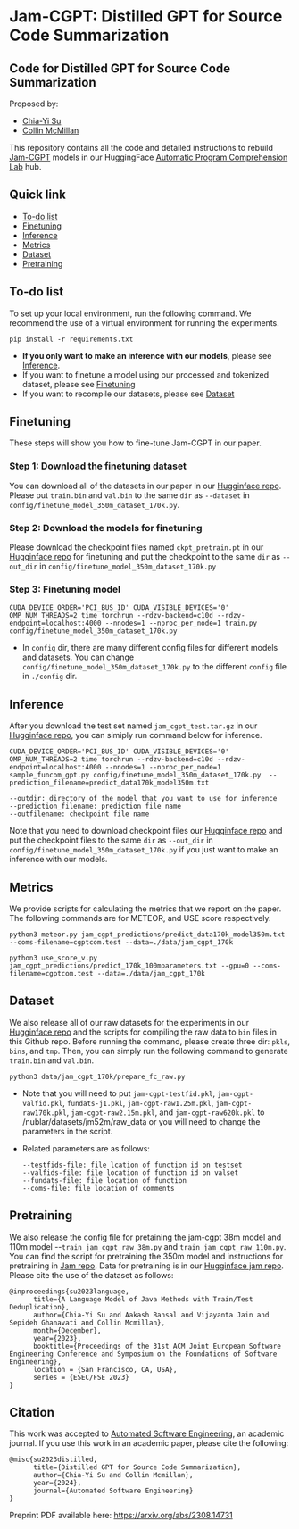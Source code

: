 # Jam-CGPT: Distilled GPT for Source Code Summarization

## Code for Distilled GPT for Source Code Summarization

Proposed by:
- [Chia-Yi Su](https://chiayisu.github.io/)
- [Collin McMillan](https://sdf.org/~cmc/)

This repository contains all the code and detailed instructions to rebuild [Jam-CGPT](https://huggingface.co/apcl/Jam-CGPT) models in our HuggingFace [Automatic Program Comprehension Lab](https://huggingface.co/apcl) hub.

## Quick link
- [To-do list](#to-do-list)
- [Finetuning](#finetuning)
- [Inference](#inference)
- [Metrics](#metrics)
- [Dataset](#dataset)
- [Pretraining](#pretraining)


## To-do list

To set up your local environment, run the following command. We recommend the use of a virtual environment for running the experiments.
```
pip install -r requirements.txt
``` 

- **If you only want to make an inference with our models**, please see [Inference](#inference).
- If you want to finetune a model using our processed and tokenized dataset, please see [Finetuning](#finetuning)
- If you want to recompile our datasets, please see [Dataset](#dataset)

## Finetuning 
These steps will show you how to fine-tune Jam-CGPT in our paper.

### Step 1: Download the finetuning dataset

You can download all of the datasets in our paper in our [Hugginface repo](https://huggingface.co/datasets/apcl/Jam-CGPT/tree/main). Please put ``train.bin`` and  ``val.bin`` to the same ``dir`` as ``--dataset`` in ``config/finetune_model_350m_dataset_170k.py``. 

### Step 2: Download the models for finetuning

Please download the checkpoint files named ``ckpt_pretrain.pt`` in our [Hugginface repo](https://huggingface.co/apcl/Jam-CGPT/tree/main) for finetuning and put the checkpoint to the same  ``dir`` as ``--out_dir`` in ``config/finetune_model_350m_dataset_170k.py``

### Step 3: Finetuning model

```
CUDA_DEVICE_ORDER='PCI_BUS_ID' CUDA_VISIBLE_DEVICES='0' OMP_NUM_THREADS=2 time torchrun --rdzv-backend=c10d --rdzv-endpoint=localhost:4000 --nnodes=1 --nproc_per_node=1 train.py config/finetune_model_350m_dataset_170k.py 
``` 
- In ``config`` dir, there are many different config files for different models and datasets. You can change ``config/finetune_model_350m_dataset_170k.py`` to the different ``config`` file in ``./config`` dir.


## Inference
After you download the test set named ``jam_cgpt_test.tar.gz`` in our [Hugginface repo](https://huggingface.co/datasets/apcl/Jam-CGPT/tree/main), you can simiply run command below for inference.

```
CUDA_DEVICE_ORDER='PCI_BUS_ID' CUDA_VISIBLE_DEVICES='0' OMP_NUM_THREADS=2 time torchrun --rdzv-backend=c10d --rdzv-endpoint=localhost:4000 --nnodes=1 --nproc_per_node=1 sample_funcom_gpt.py config/finetune_model_350m_dataset_170k.py  --prediction_filename=predict_data170k_model350m.txt
```
    --outdir: directory of the model that you want to use for inference
    --prediction_filename: prediction file name 
    --outfilename: checkpoint file name
    
Note that you need to download checkpoint files our [Hugginface repo](https://huggingface.co/apcl/Jam-CGPT/tree/main) and put the checkpoint files to the same  ``dir`` as ``--out_dir`` in ``config/finetune_model_350m_dataset_170k.py`` if you just want to make an inference with our models.

## Metrics
We provide scripts for calculating the metrics that we report on the paper. The following commands are for METEOR, and USE score respectively.
```
python3 meteor.py jam_cgpt_predictions/predict_data170k_model350m.txt --coms-filename=cgptcom.test --data=./data/jam_cgpt_170k
```
```
python3 use_score_v.py jam_cgpt_predictions/predict_170k_100mparameters.txt --gpu=0 --coms-filename=cgptcom.test --data=./data/jam_cgpt_170k
```

## Dataset

We also release all of our raw datasets for the experiments in our [Hugginface repo](https://huggingface.co/datasets/apcl/Jam-CGPT/tree/main) and the scripts for compiling the raw data to ``bin`` files in this Github repo. Before running the command, please create three dir: ``pkls``, ``bins``, and ``tmp``. Then, you can simply run the following command to generate ``train.bin`` and ``val.bin``.

```
python3 data/jam_cgpt_170k/prepare_fc_raw.py
```
- Note that you will need to put ``jam-cgpt-testfid.pkl``, ``jam-cgpt-valfid.pkl``, ``fundats-j1.pkl``, ``jam-cgpt-raw1.25m.pkl``, ``jam-cgpt-raw170k.pkl``, ``jam-cgpt-raw2.15m.pkl``, and ``jam-cgpt-raw620k.pkl`` to /nublar/datasets/jm52m/raw_data or you will need to change the parameters in the script.
- Related parameters are as follows:
  
      --testfids-file: file lcation of function id on testset
      --valfids-file: file location of function id on valset
      --fundats-file: file location of function
      --coms-file: file location of comments
## Pretraining
We also release the config file for pretaining the jam-cgpt 38m model and 110m model --``train_jam_cgpt_raw_38m.py`` and ``train_jam_cgpt_raw_110m.py``. You can find the script for pretraining the 350m model and instructions for pretraining in [Jam repo](https://github.com/apcl-research/jam). Data for pretraining is in our [Hugginface jam repo](https://huggingface.co/apcl/jam). Please cite the use of the dataset as follows:
```
@inproceedings{su2023language,
      title={A Language Model of Java Methods with Train/Test Deduplication}, 
      author={Chia-Yi Su and Aakash Bansal and Vijayanta Jain and Sepideh Ghanavati and Collin Mcmillan},
      month={December},
      year={2023},
      booktitle={Proceedings of the 31st ACM Joint European Software Engineering Conference and Symposium on the Foundations of Software Engineering},
      location = {San Francisco, CA, USA},
      series = {ESEC/FSE 2023}
}
```
## Citation
This work was accepted to [Automated Software Engineering](https://link.springer.com/journal/10515), an academic journal.  If you use this work in an academic paper, please cite the following:
```
@misc{su2023distilled,
      title={Distilled GPT for Source Code Summarization}, 
      author={Chia-Yi Su and Collin Mcmillan},
      year={2024},
      journal={Automated Software Engineering}
}
```
Preprint PDF available here: https://arxiv.org/abs/2308.14731


